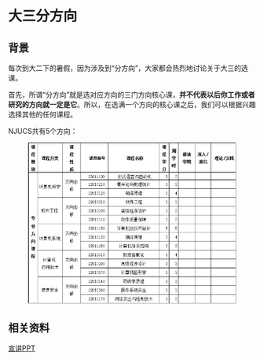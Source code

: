 # 大三分方向

## 背景​

每次到大二下的暑假，因为涉及到“分方向”，大家都会热烈地讨论关于大三的选课。

首先，所谓“分方向”就是选对应方向的三门方向核心课，**并不代表以后你工作或者研究的方向就一定是它**。所以，在选满一个方向的核心课之后，我们可以根据兴趣选择其他的任何课程。

NJUCS共有5个方向：

<figure><img src="../../.gitbook/assets/方向课程.jpg" alt=""><figcaption></figcaption></figure>

## 相关资料

[宣讲PPT](https://box.nju.edu.cn/d/7c0c868ca094444383e5/)
